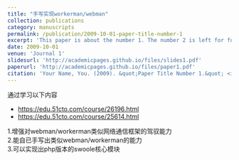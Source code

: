 ```yaml
---
title: "手写实现workerman/webman"
collection: publications
category: manuscripts
permalink: /publication/2009-10-01-paper-title-number-1
excerpt: 'This paper is about the number 1. The number 2 is left for future work.'
date: 2009-10-01
venue: 'Journal 1'
slidesurl: 'http://academicpages.github.io/files/slides1.pdf'
paperurl: 'http://academicpages.github.io/files/paper1.pdf'
citation: 'Your Name, You. (2009). &quot;Paper Title Number 1.&quot; <i>Journal 1</i>. 1(1).'
---
```


通过学习以下内容    
- https://edu.51cto.com/course/26196.html   
- https://edu.51cto.com/course/25614.html
  
1.增强对webman/workerman类似网络通信框架的驾驭能力    
2.能自已手写出类似webman/workerman的能力   
3.可以实现出php版本的swoole核心模块    
    
